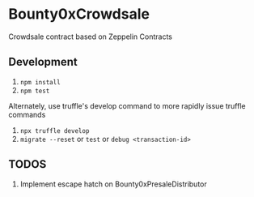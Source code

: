 # Bounty0xCrowdsale

Crowdsale contract based on Zeppelin Contracts

## Development

1. `npm install`
1. `npm test`

Alternately, use truffle's develop command to more rapidly issue truffle commands

1. `npx truffle develop`
1. `migrate --reset` or `test` or `debug <transaction-id>`

## TODOS

1. Implement escape hatch on Bounty0xPresaleDistributor